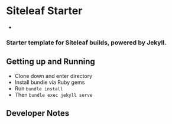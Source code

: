 # Siteleaf Starter
-
### Starter template for Siteleaf builds, powered by Jekyll.

## Getting up and Running
- Clone down and enter directory
- Install bundle via Ruby gems
- Run `bundle install`
- Then `bundle exec jekyll serve`

## Developer Notes
